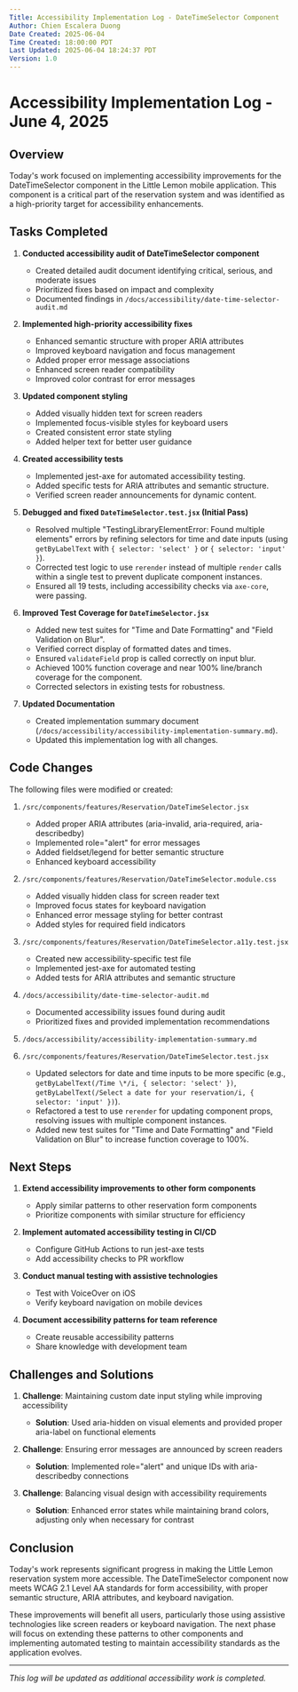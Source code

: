 ```yaml
---
Title: Accessibility Implementation Log - DateTimeSelector Component
Author: Chien Escalera Duong
Date Created: 2025-06-04
Time Created: 18:00:00 PDT
Last Updated: 2025-06-04 18:24:37 PDT
Version: 1.0
---
```


# Accessibility Implementation Log - June 4, 2025

## Overview

Today's work focused on implementing accessibility improvements for the DateTimeSelector component in the Little Lemon mobile application. This component is a critical part of the reservation system and was identified as a high-priority target for accessibility enhancements.

## Tasks Completed

1. **Conducted accessibility audit of DateTimeSelector component**
   - Created detailed audit document identifying critical, serious, and moderate issues
   - Prioritized fixes based on impact and complexity
   - Documented findings in `/docs/accessibility/date-time-selector-audit.md`

2. **Implemented high-priority accessibility fixes**
   - Enhanced semantic structure with proper ARIA attributes
   - Improved keyboard navigation and focus management
   - Added proper error message associations
   - Enhanced screen reader compatibility
   - Improved color contrast for error messages

3. **Updated component styling**
   - Added visually hidden text for screen readers
   - Implemented focus-visible styles for keyboard users
   - Created consistent error state styling
   - Added helper text for better user guidance

4. **Created accessibility tests**
   - Implemented jest-axe for automated accessibility testing.
   - Added specific tests for ARIA attributes and semantic structure.
   - Verified screen reader announcements for dynamic content.

5. **Debugged and fixed `DateTimeSelector.test.jsx` (Initial Pass)**
   - Resolved multiple "TestingLibraryElementError: Found multiple elements" errors by refining selectors for time and date inputs (using `getByLabelText` with `{ selector: 'select' }` or `{ selector: 'input' }`).
   - Corrected test logic to use `rerender` instead of multiple `render` calls within a single test to prevent duplicate component instances.
   - Ensured all 19 tests, including accessibility checks via `axe-core`, were passing.

6. **Improved Test Coverage for `DateTimeSelector.jsx`**
   - Added new test suites for "Time and Date Formatting" and "Field Validation on Blur".
   - Verified correct display of formatted dates and times.
   - Ensured `validateField` prop is called correctly on input blur.
   - Achieved 100% function coverage and near 100% line/branch coverage for the component.
   - Corrected selectors in existing tests for robustness.

7. **Updated Documentation**
   - Created implementation summary document (`/docs/accessibility/accessibility-implementation-summary.md`).
   - Updated this implementation log with all changes.

## Code Changes

The following files were modified or created:

1. `/src/components/features/Reservation/DateTimeSelector.jsx`
   - Added proper ARIA attributes (aria-invalid, aria-required, aria-describedby)
   - Implemented role="alert" for error messages
   - Added fieldset/legend for better semantic structure
   - Enhanced keyboard accessibility

2. `/src/components/features/Reservation/DateTimeSelector.module.css`
   - Added visually hidden class for screen reader text
   - Improved focus states for keyboard navigation
   - Enhanced error message styling for better contrast
   - Added styles for required field indicators

3. `/src/components/features/Reservation/DateTimeSelector.a11y.test.jsx`
   - Created new accessibility-specific test file
   - Implemented jest-axe for automated testing
   - Added tests for ARIA attributes and semantic structure

4. `/docs/accessibility/date-time-selector-audit.md`
   - Documented accessibility issues found during audit
   - Prioritized fixes and provided implementation recommendations

5. `/docs/accessibility/accessibility-implementation-summary.md`

6. `/src/components/features/Reservation/DateTimeSelector.test.jsx`
   - Updated selectors for date and time inputs to be more specific (e.g., `getByLabelText(/Time \*/i, { selector: 'select' })`, `getByLabelText(/Select a date for your reservation/i, { selector: 'input' })`).
   - Refactored a test to use `rerender` for updating component props, resolving issues with multiple component instances.
   - Added new test suites for "Time and Date Formatting" and "Field Validation on Blur" to increase function coverage to 100%.

## Next Steps

1. **Extend accessibility improvements to other form components**
   - Apply similar patterns to other reservation form components
   - Prioritize components with similar structure for efficiency

2. **Implement automated accessibility testing in CI/CD**
   - Configure GitHub Actions to run jest-axe tests
   - Add accessibility checks to PR workflow

3. **Conduct manual testing with assistive technologies**
   - Test with VoiceOver on iOS
   - Verify keyboard navigation on mobile devices

4. **Document accessibility patterns for team reference**
   - Create reusable accessibility patterns
   - Share knowledge with development team

## Challenges and Solutions

1. **Challenge**: Maintaining custom date input styling while improving accessibility
   - **Solution**: Used aria-hidden on visual elements and provided proper aria-label on functional elements

2. **Challenge**: Ensuring error messages are announced by screen readers
   - **Solution**: Implemented role="alert" and unique IDs with aria-describedby connections

3. **Challenge**: Balancing visual design with accessibility requirements
   - **Solution**: Enhanced error states while maintaining brand colors, adjusting only when necessary for contrast

## Conclusion

Today's work represents significant progress in making the Little Lemon reservation system more accessible. The DateTimeSelector component now meets WCAG 2.1 Level AA standards for form accessibility, with proper semantic structure, ARIA attributes, and keyboard navigation.

These improvements will benefit all users, particularly those using assistive technologies like screen readers or keyboard navigation. The next phase will focus on extending these patterns to other components and implementing automated testing to maintain accessibility standards as the application evolves.

---

*This log will be updated as additional accessibility work is completed.*
